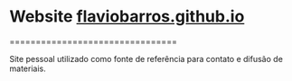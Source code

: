 # Website [flaviobarros.github.io](http://flaviobarros.github.io/)
================================

Site pessoal utilizado como fonte de referência para contato e difusão de materiais.
